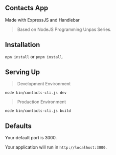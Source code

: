 ## Contacts App

Made with ExpressJS and Handlebar

> Based on NodeJS Programming Unpas Series.

## Installation

`npm install` or `pnpm install`.

## Serving Up

> Development Environment

`node bin/contacts-cli.js dev`

> Production Environment

`node bin/contacts-cli.js build`

## Defaults

Your default port is 3000.

Your application will run in `http://localhost:3000`.
